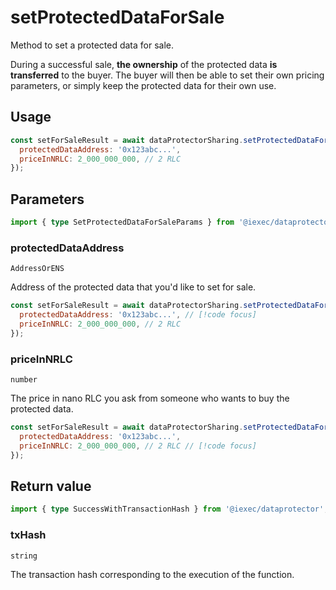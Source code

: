 # setProtectedDataForSale

Method to set a protected data for sale.

During a successful sale, **the ownership** of the protected data **is
transferred** to the buyer. The buyer will then be able to set their own pricing
parameters, or simply keep the protected data for their own use.

## Usage

```js
const setForSaleResult = await dataProtectorSharing.setProtectedDataForSale({
  protectedDataAddress: '0x123abc...',
  priceInNRLC: 2_000_000_000, // 2 RLC
});
```

## Parameters

```ts
import { type SetProtectedDataForSaleParams } from '@iexec/dataprotector';
```

### protectedDataAddress

`AddressOrENS`

Address of the protected data that you'd like to set for sale.

```js
const setForSaleResult = await dataProtectorSharing.setProtectedDataForSale({
  protectedDataAddress: '0x123abc...', // [!code focus]
  priceInNRLC: 2_000_000_000, // 2 RLC
});
```

### priceInNRLC

`number`

The price in nano RLC you ask from someone who wants to buy the protected data.

```js
const setForSaleResult = await dataProtectorSharing.setProtectedDataForSale({
  protectedDataAddress: '0x123abc...',
  priceInNRLC: 2_000_000_000, // 2 RLC // [!code focus]
});
```

## Return value

```ts
import { type SuccessWithTransactionHash } from '@iexec/dataprotector';
```

### txHash

`string`

The transaction hash corresponding to the execution of the function.
